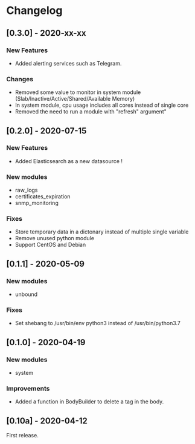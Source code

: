 # Changelog
## [0.3.0] - 2020-xx-xx
### New Features
- Added alerting services such as Telegram.
### Changes
- Removed some value to monitor in system module (Slab/Inactive/Active/Shared/Available Memory)
- In system module, cpu usage includes all cores instead of single core
- Removed the need to run a module with "refresh" argument"

## [0.2.0] - 2020-07-15
### New Features
- Added Elasticsearch as a new datasource !
### New modules
- raw_logs
- certificates_expiration
- snmp_monitoring
### Fixes
- Store temporary data in a dictonary instead of multiple single variable
- Remove unused python module
- Support CentOS and Debian

## [0.1.1] - 2020-05-09
### New modules
- unbound
### Fixes
- Set shebang to /usr/bin/env python3 instead of /usr/bin/python3.7

## [0.1.0] - 2020-04-19
### New modules
- system
### Improvements
- Added a function in BodyBuilder to delete a tag in the body.

## [0.10a] - 2020-04-12
First release.
